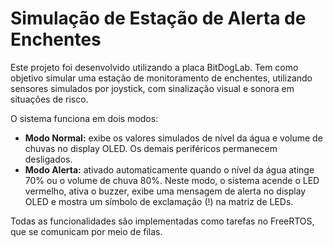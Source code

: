 # Simulação de Estação de Alerta de Enchentes

Este projeto foi desenvolvido utilizando a placa BitDogLab. Tem como objetivo simular uma estação de monitoramento de enchentes, utilizando sensores simulados por joystick, com sinalização visual e sonora em situações de risco.

O sistema funciona em dois modos:
- **Modo Normal:** exibe os valores simulados de nível da água e volume de chuvas no display OLED. Os demais periféricos permanecem desligados.
- **Modo Alerta:** ativado automaticamente quando o nível da água atinge 70% ou o volume de chuva 80%. Neste modo, o sistema acende o LED vermelho, ativa o buzzer, exibe uma mensagem de alerta no display OLED e mostra um símbolo de exclamação (!) na matriz de LEDs.

Todas as funcionalidades são implementadas como tarefas no FreeRTOS, que se comunicam por meio de filas.
